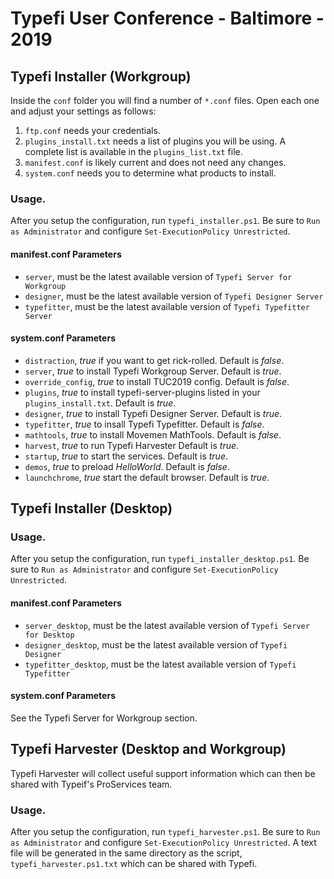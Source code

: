 # Typefi User Conference - Baltimore - 2019

## Typefi Installer (Workgroup)

Inside the `conf` folder you will find a number of `*.conf` files.  Open each one and adjust your settings as follows:

1. `ftp.conf` needs your credentials.
2. `plugins_install.txt` needs a list of plugins you will be using. A complete list is available in the `plugins_list.txt` file.
3. `manifest.conf` is likely current and does not need any changes.
4. `system.conf` needs you to determine what products to install.

### Usage.

After you setup the configuration, run `typefi_installer.ps1`.  Be sure to `Run as Administrator` and configure `Set-ExecutionPolicy Unrestricted`.

#### manifest.conf Parameters

* `server`, must be the latest available version of `Typefi Server for Workgroup`
* `designer`, must be the latest available version of `Typefi Designer Server`
* `typefitter`, must be the latest available version of `Typefi Typefitter Server`


#### system.conf Parameters

* `distraction`, *true* if you want to get rick-rolled. Default is *false*.
* `server`, *true* to install Typefi Workgroup Server. Default is *true*.
* `override_config`, *true* to install TUC2019 config. Default is *false*.
* `plugins`, *true* to install typefi-server-plugins listed in your `plugins_install.txt`. Default is *true*.
* `designer`, *true* to install Typefi Designer Server. Default is *true*.
* `typefitter`, *true* to insall Typefi Typefitter. Default is *false*.
* `mathtools`, *true* to install Movemen MathTools. Default is *false*.
* `harvest`, *true* to run Typefi Harvester Default is *true*.
* `startup`, *true* to start the services. Default is *true*.
* `demos`, *true* to preload _HelloWorld_.  Default is *false*.
* `launchchrome`, *true* start the default browser. Default is *true*.

## Typefi Installer (Desktop)

### Usage.

After you setup the configuration, run `typefi_installer_desktop.ps1`.  Be sure to `Run as Administrator` and configure `Set-ExecutionPolicy Unrestricted`.

#### manifest.conf Parameters

* `server_desktop`, must be the latest available version of `Typefi Server for Desktop`
* `designer_desktop`, must be the latest available version of `Typefi Designer`
* `typefitter_desktop`, must be the latest available version of `Typefi Typefitter`

#### system.conf Parameters

See the Typefi Server for Workgroup section. 


## Typefi Harvester (Desktop and Workgroup)

Typefi Harvester will collect useful support information which can then be shared with Typeif's ProServices team.

### Usage.

After you setup the configuration, run `typefi_harvester.ps1`.  Be sure to `Run as Administrator` and configure `Set-ExecutionPolicy Unrestricted`.  A text file will be generated in the same directory as the script, `typefi_harvester.ps1.txt` which can be shared with Typefi.